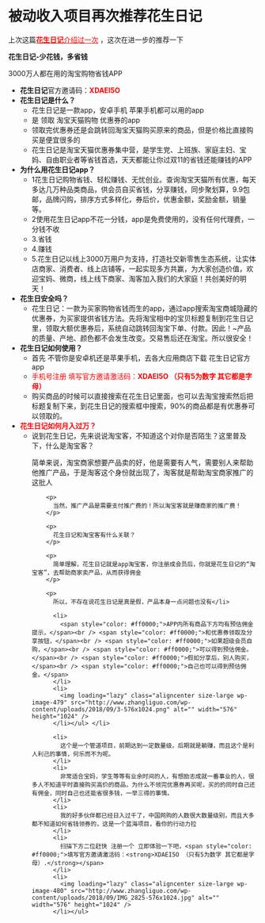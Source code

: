 # 被动收入项目再次推荐花生日记

上次这篇<span style="color: #ff0000;"><a style="color: #ff0000;" href="http://www.zhangliguo.com/273.html"><strong>花生日记</strong>介绍过一次</a> </span>，这次在进一步的推荐一下

**花生日记-少花钱，多省钱**

3000万人都在用的淘宝购物省钱APP

<ul class="children">
  <li>
    <span class="content mubu-node"><strong>花生日记</strong>官方邀请码：<span style="color: #ff0000;"><strong>XDAEI5O</strong></span></span>
  </li>
  <li>
    <strong><span class="content mubu-node">花生日记是什么？</span></strong> <ul class="children">
      <li>
        <span class="content mubu-node">花生日记是一款app，安卓手机 苹果手机都可以用的app</span>
      </li>
      <li>
        <span class="content mubu-node">是 领取 淘宝天猫购物 优惠券的app</span>
      </li>
      <li>
        <span class="content mubu-node">领取完优惠券还是会跳转回淘宝天猫购买原来的商品，但是价格比直接购买是便宜很多的</span>
      </li>
      <li>
        <span class="content mubu-node">花生日记是淘宝天猫优惠券集中营，是学生党、上班族、家庭主妇、宝妈、自由职业者等省钱首选，天天都能让你过双11的省钱还能赚钱的APP</span>
      </li>
    </ul>
  </li>
  
  <li>
    <strong><span class="content mubu-node">为什么用花生日记app？</span></strong> <ul>
      <li>
        1花生日记购物省钱、轻松赚钱、无忧创业。查询淘宝天猫所有优惠，每天多达几万种品类商品，供会员自买省钱，分享赚钱，同步聚划算，9.9包邮，品牌闪购，排序方式多样化，券后价，优惠金额，奖励金额，销量等。
      </li>
      <li>
        2使用花生日记app不花一分钱，app是免费使用的，没有任何代理费，一分钱不收
      </li>
      <li>
        <span class="content mubu-node">3.省钱</span>
      </li>
      <li>
        <span class="content mubu-node">4.赚钱</span>
      </li>
      <li>
        5.花生日记以线上3000万用户为支持，打造社交新零售生态系统，让实体店商家、消费者、线上店铺等，一起实现多方共赢，为大家创造价值，欢迎宝妈、微商，线上线下商家、淘客加入我们的大家庭！共创美好的明天！
      </li>
    </ul>
  </li>
  
  <li>
    <strong>花生日安全吗？</strong> <ul>
      <li>
        花生日记：一款为买家购物省钱而生的app，通过app搜索淘宝商城隐藏的优惠券，为买家提供省钱方法。先将淘宝相中的宝贝标题复制到花生日记里，领取大额优惠券后，系统自动跳转回淘宝下单、付款。因此！~产品的质量、产地、颜色都不会发生改变。交易售后还在淘宝。所以很安全！
      </li>
    </ul>
  </li>
  
  <li>
    <strong>花生日记如何使用？</strong> <ul>
      <li>
        首先 不管你是安卓机还是苹果手机，去各大应用商店下载 花生日记官方app
      </li>
      <li>
        <span style="color: #ff0000;">手机号注册 填写官方邀请激活码：<strong>XDAEI5O （只有5为数字 其它都是字母）</strong></span>
      </li>
      <li>
        购买商品的时候可以直接搜索在花生日记里面，也可以去淘宝搜索然后把标题复制下来，到花生日记的搜索框中搜索，90%的商品都是有优惠券可以领取的。
      </li>
    </ul>
  </li>
  
  <li>
    <span style="color: #ff0000;"><strong>花生日记如何月入过万？</strong></span> <ul>
      <li>
        说到花生日记，先来说说淘宝客，不知道这个对你是否陌生？这里普及下，什么是淘宝客？ <p>
          简单来说，淘宝商家想要产品卖的好，他是需要有人气，需要别人来帮助他推广产品，于是淘客这个身份就出现了，淘客就是帮助淘宝商家推广的这批人
        </p>
        
        <p>
          当然，推广产品是需要支付推广费的！所以淘宝客就是赚商家的推广费！
        </p>
        
        <p>
          花生日记和淘宝客有什么关联？
        </p>
        
        <p>
          简单理解，花生日记就是app淘宝客，你注册成会员后，你就是花生日记的“淘宝客”，去帮助商家卖产品，从而获得佣金
        </p>
        
        <p>
          所以，不存在说花生日记是真是假，产品本身一点问题也没有</li> 
          
          <li>
            <span style="color: #ff0000;">APP内所有商品下方均有预估佣金提示，</span><br /> <span style="color: #ff0000;">和优惠券领取及分享按钮，</span><br /> <span style="color: #ff0000;">如果超级会员自购，</span><br /> <span style="color: #ff0000;">可以得到预估佣金。</span><br /> <span style="color: #ff0000;">假如分享后，别人购买，</span><br /> <span style="color: #ff0000;">自己也可以得到预估佣金。</span>
          </li>
          <li>
            <img loading="lazy" class="aligncenter size-large wp-image-479" src="http://www.zhangliguo.com/wp-content/uploads/2018/09/3-576x1024.png" alt="" width="576" height="1024" />
          </li></ul> </li> 
          
          <li>
            这个是一个管道项目，前期达到一定数量级，后期就是躺赚，而且这个是利人利己的事情，何乐而不为呢。
          </li>
          <li>
            非常适合宝妈，学生等等有业余时间的人，有想励志成就一番事业的人，很多人不知道平时直接购买高价的商品，为什么不领完优惠券再买呢，买的的同时自己还有佣金，同时自己也还能省很多钱，一举三得的事情。
          </li>
          <li>
            我的好多伙伴都已经日入过千了，中国网购的人数很大数量级别，而且大多都不知道如何省钱领券的，这是一个蓝海项目，看你的行动力拉
          </li>
          <li>
            扫描下方二位赶快 注册一个 立即体验一下吧，<span style="color: #ff0000;">填写官方邀请激活码：<strong>XDAEI5O （只有5为数字 其它都是字母）.</strong></span>
          </li>
          <li>
            <img loading="lazy" class="aligncenter size-large wp-image-480" src="http://www.zhangliguo.com/wp-content/uploads/2018/09/IMG_2825-576x1024.jpg" alt="" width="576" height="1024" />
          </li></ul>

